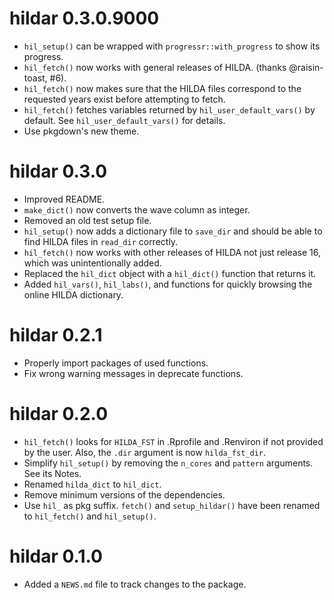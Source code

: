 <!-- NEWS.md is maintained by https://cynkra.github.io/fledge, do not edit -->

# hildar 0.3.0.9000

- `hil_setup()` can be wrapped with `progressr::with_progress` to show its progress.
- `hil_fetch()` now works with general releases of HILDA. (thanks @raisin-toast, #6).
- `hil_fetch()` now makes sure that the HILDA files correspond to the requested years exist before attempting to fetch.
- `hil_fetch()` fetches variables returned by `hil_user_default_vars()` by default. See `hil_user_default_vars()` for details.
- Use pkgdown's new theme.


# hildar 0.3.0

- Improved README.
- `make_dict()` now converts the wave column as integer.
- Removed an old test setup file.
- `hil_setup()` now adds a dictionary file to `save_dir` and should be able to find HILDA files in `read_dir` correctly.
- `hil_fetch()` now works with other releases of HILDA not just release 16, which was unintentionally added.
- Replaced the `hil_dict` object with a `hil_dict()` function that returns it.
- Added `hil_vars()`, `hil_labs()`, and functions for quickly browsing the online HILDA dictionary.


# hildar 0.2.1

- Properly import packages of used functions.
- Fix wrong warning messages in deprecate functions.


# hildar 0.2.0

- `hil_fetch()` looks for `HILDA_FST` in .Rprofile and .Renviron if not provided by the user. Also, the `.dir` argument is now `hilda_fst_dir`.
- Simplify `hil_setup()` by removing the `n_cores` and `pattern` arguments. See its Notes.
- Renamed `hilda_dict` to `hil_dict`.
- Remove minimum versions of the dependencies.
- Use `hil_` as pkg suffix. `fetch()` and `setup_hildar()` have been renamed to `hil_fetch()` and `hil_setup()`.


# hildar 0.1.0

* Added a `NEWS.md` file to track changes to the package.
